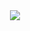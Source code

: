 <center><img src="https://c.tenor.com/kHcmsxlKHEAAAAAM/rock-one-eyebrow-raised-rock-staring.gif"></center>
